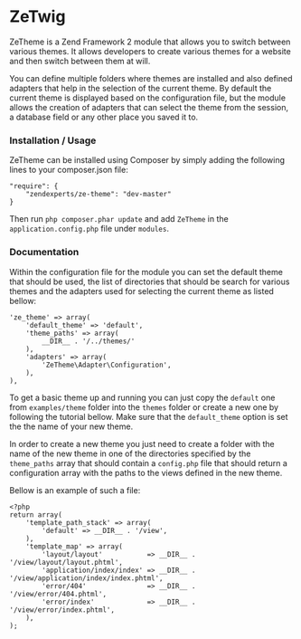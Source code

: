 ZeTwig
====
ZeTheme is a Zend Framework 2 module that allows you to switch between various themes.
It allows developers to create various themes for a website and then switch between them at will.

You can define multiple folders where themes are installed and also defined adapters that help in the selection of the current theme.
By default the current theme is displayed based on the configuration file, but the module allows the creation of adapters that can select 
the theme from the session, a database field or any other place you saved it to.

### Installation / Usage

ZeTheme can be installed using Composer by simply adding the following lines to your composer.json file:

    "require": {
        "zendexperts/ze-theme": "dev-master"
    }
    
Then run `php composer.phar update` and add `ZeTheme` in the `application.config.php` file under `modules`.

### Documentation

Within the configuration file for the module you can set the default theme that should be used, the list of directories 
that should be search for various themes and the adapters used for selecting the current theme as listed bellow:

    'ze_theme' => array(
        'default_theme' => 'default',
        'theme_paths' => array(
            __DIR__ . '/../themes/'
        ),
        'adapters' => array(
            'ZeTheme\Adapter\Configuration',
        ),
    ),
    
To get a basic theme up and running you can just copy the `default` one from `examples/theme` folder into the `themes` folder or create a 
new one by following the tutorial bellow. Make sure that the `default_theme` option is set the the name of your new theme.
     
In order to create a new theme you just need to create a folder with the name of the new theme in one of the directories 
specified by the `theme_paths` array that should contain a `config.php` file that should return a configuration array with 
the paths to the views defined in the new theme.

Bellow is an example of such a file:

    <?php
    return array(
        'template_path_stack' => array(
            'default' => __DIR__ . '/view',
        ),
        'template_map' => array(
            'layout/layout'           => __DIR__ . '/view/layout/layout.phtml',
            'application/index/index' => __DIR__ . '/view/application/index/index.phtml',
            'error/404'               => __DIR__ . '/view/error/404.phtml',
            'error/index'             => __DIR__ . '/view/error/index.phtml', 
        ),
    );


